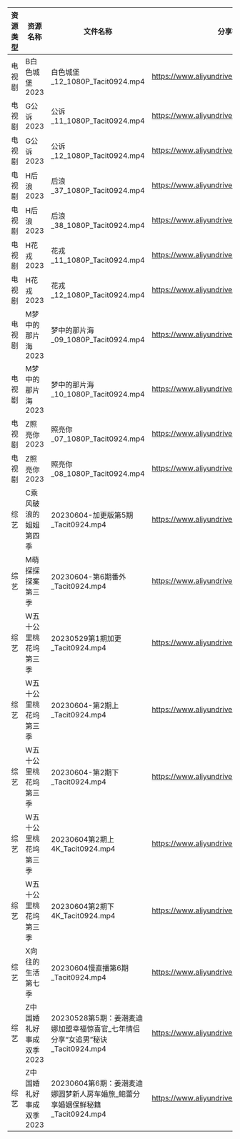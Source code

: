 | 资源类型 | 资源名称           | 文件名称                                                 | 分享链接                                      | 更新时间       |
| ---- | -------------- | ---------------------------------------------------- | ----------------------------------------- | ---------- |
| 电视剧  | B白色城堡2023      | 白色城堡_12_1080P_Tacit0924.mp4                          | https://www.aliyundrive.com/s/RaWxk24QWV6 | 2023-06-05 |
| 电视剧  | G公诉2023        | 公诉_11_1080P_Tacit0924.mp4                            | https://www.aliyundrive.com/s/SKq7GkiMEWX | 2023-06-05 |
| 电视剧  | G公诉2023        | 公诉_12_1080P_Tacit0924.mp4                            | https://www.aliyundrive.com/s/SKq7GkiMEWX | 2023-06-05 |
| 电视剧  | H后浪2023        | 后浪_37_1080P_Tacit0924.mp4                            | https://www.aliyundrive.com/s/Ez3GKYEjsy9 | 2023-06-05 |
| 电视剧  | H后浪2023        | 后浪_38_1080P_Tacit0924.mp4                            | https://www.aliyundrive.com/s/Ez3GKYEjsy9 | 2023-06-05 |
| 电视剧  | H花戎2023        | 花戎_11_1080P_Tacit0924.mp4                            | https://www.aliyundrive.com/s/DsKqmGre9hn | 2023-06-05 |
| 电视剧  | H花戎2023        | 花戎_12_1080P_Tacit0924.mp4                            | https://www.aliyundrive.com/s/DsKqmGre9hn | 2023-06-05 |
| 电视剧  | M梦中的那片海2023    | 梦中的那片海_09_1080P_Tacit0924.mp4                        | https://www.aliyundrive.com/s/FuXhJiJpMjf | 2023-06-05 |
| 电视剧  | M梦中的那片海2023    | 梦中的那片海_10_1080P_Tacit0924.mp4                        | https://www.aliyundrive.com/s/FuXhJiJpMjf | 2023-06-05 |
| 电视剧  | Z照亮你2023       | 照亮你_07_1080P_Tacit0924.mp4                           | https://www.aliyundrive.com/s/cHP5sgkqC7Q | 2023-06-05 |
| 电视剧  | Z照亮你2023       | 照亮你_08_1080P_Tacit0924.mp4                           | https://www.aliyundrive.com/s/cHP5sgkqC7Q | 2023-06-05 |
| 综艺   | C乘风破浪的姐姐第四季    | 20230604-加更版第5期_Tacit0924.mp4                        | https://www.aliyundrive.com/s/PtzrForHMqQ | 2023-06-05 |
| 综艺   | M萌探探探案第三季      | 20230604-第6期番外_Tacit0924.mp4                         | https://www.aliyundrive.com/s/S7KWk25DgnD | 2023-06-05 |
| 综艺   | W五十公里桃花坞第三季    | 20230529第1期加更_Tacit0924.mp4                          | https://www.aliyundrive.com/s/UM8vBhV25fT | 2023-06-05 |
| 综艺   | W五十公里桃花坞第三季    | 20230604-第2期上_Tacit0924.mp4                          | https://www.aliyundrive.com/s/UM8vBhV25fT | 2023-06-05 |
| 综艺   | W五十公里桃花坞第三季    | 20230604-第2期下_Tacit0924.mp4                          | https://www.aliyundrive.com/s/UM8vBhV25fT | 2023-06-05 |
| 综艺   | W五十公里桃花坞第三季    | 20230604第2期上4K_Tacit0924.mp4                         | https://www.aliyundrive.com/s/UM8vBhV25fT | 2023-06-05 |
| 综艺   | W五十公里桃花坞第三季    | 20230604第2期下4K_Tacit0924.mp4                         | https://www.aliyundrive.com/s/UM8vBhV25fT | 2023-06-05 |
| 综艺   | X向往的生活第七季      | 20230604慢直播第6期_Tacit0924.mp4                         | https://www.aliyundrive.com/s/82ytPLytcAd | 2023-06-05 |
| 综艺   | Z中国婚礼好事成双季2023 | 20230528第5期：姜潮麦迪娜加盟幸福惊喜官_七年情侣分享“女追男”秘诀_Tacit0924.mp4 | https://www.aliyundrive.com/s/HFDgXvrSAWT | 2023-06-05 |
| 综艺   | Z中国婚礼好事成双季2023 | 20230604第6期：姜潮麦迪娜圆梦新人房车婚旅_鲍蕾分享婚姻保鲜秘籍_Tacit0924.mp4   | https://www.aliyundrive.com/s/HFDgXvrSAWT | 2023-06-05 |
